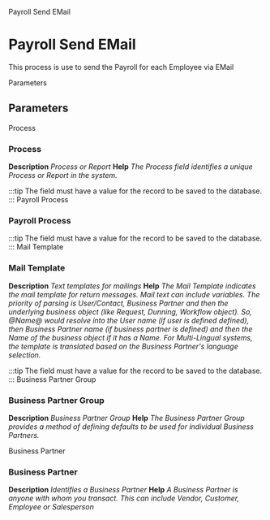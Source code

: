 
Payroll Send EMail
# Payroll Send EMail


This process is use to send the Payroll for each Employee via EMail

Parameters
## Parameters


Process
### Process

**Description**
 *Process or Report*
**Help**
 *The Process field identifies a unique Process or Report in the system.*

:::tip
The field must have a value for the record to be saved to the database.
:::
Payroll Process
### Payroll Process


:::tip
The field must have a value for the record to be saved to the database.
:::
Mail Template
### Mail Template

**Description**
 *Text templates for mailings*
**Help**
 *The Mail Template indicates the mail template for return messages. Mail text can include variables.  The priority of parsing is User/Contact, Business Partner and then the underlying business object (like Request, Dunning, Workflow object).
So, @Name@ would resolve into the User name (if user is defined defined), then Business Partner name (if business partner is defined) and then the Name of the business object if it has a Name.
For Multi-Lingual systems, the template is translated based on the Business Partner's language selection.*

:::tip
The field must have a value for the record to be saved to the database.
:::
Business Partner Group
### Business Partner Group

**Description**
 *Business Partner Group*
**Help**
 *The Business Partner Group provides a method of defining defaults to be used for individual Business Partners.*

Business Partner
### Business Partner

**Description**
 *Identifies a Business Partner*
**Help**
 *A Business Partner is anyone with whom you transact.  This can include Vendor, Customer, Employee or Salesperson*
